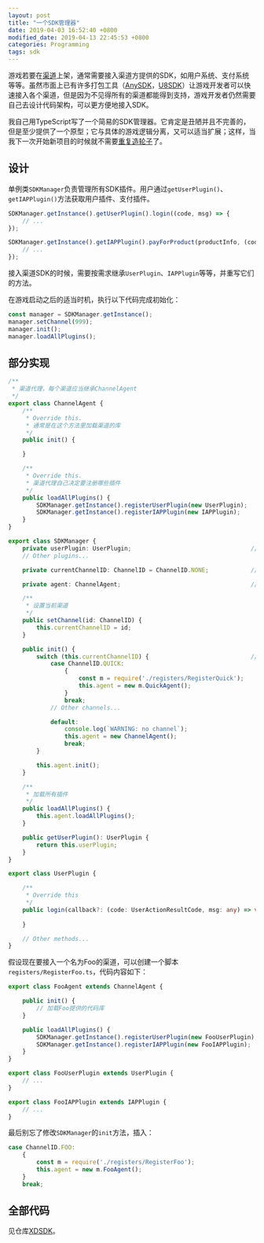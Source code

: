 ```yaml
---
layout: post
title: "一个SDK管理器"
date: 2019-04-03 16:52:40 +0800
modified_date: 2019-04-13 22:45:53 +0800
categories: Programming
tags: sdk
---
```


游戏若要在[渠道](http://gamerank.sfw.cn/)上架，通常需要接入渠道方提供的SDK，如用户系统、支付系统等等。虽然市面上已有许多打包工具（[AnySDK](http://www.anysdk.com/)，[U8SDK](http://www.6xsdk.com/)）让游戏开发者可以快速接入各个渠道，但是因为不见得所有的渠道都能得到支持，游戏开发者仍然需要自己去设计代码架构，可以更方便地接入SDK。

我自己用TypeScript写了一个简易的SDK管理器。它肯定是丑陋并且不完善的，但是至少提供了一个原型；它与具体的游戏逻辑分离，又可以适当扩展；这样，当我下一次开始新项目的时候就不需要[重复造轮子](https://zh.wikipedia.org/wiki/%E9%87%8D%E9%80%A0%E8%BD%AE%E5%AD%90)了。

## 设计

单例类`SDKManager`负责管理所有SDK插件。用户通过`getUserPlugin()`、`getIAPPlugin()`方法获取用户插件、支付插件。

```typescript
SDKManager.getInstance().getUserPlugin().login((code, msg) => {
    // ...
});

SDKManager.getInstance().getIAPPlugin().payForProduct(productInfo, (code, msg) => {
    // ...
});
```

接入渠道SDK的时候，需要按需求继承`UserPlugin`、`IAPPlugin`等等，并重写它们的方法。

在游戏启动之后的适当时机，执行以下代码完成初始化：

```typescript
const manager = SDKManager.getInstance();
manager.setChannel(999);
manager.init();
manager.loadAllPlugins();
```

## 部分实现

```typescript
/**
 * 渠道代理，每个渠道应当继承ChannelAgent
 */
export class ChannelAgent {
    /**
     * Override this.
     * 通常是在这个方法里加载渠道的库
     */
    public init() {

    }

    /**
     * Override this.
     * 渠道代理自己决定要注册哪些插件
     */
    public loadAllPlugins() {
        SDKManager.getInstance().registerUserPlugin(new UserPlugin);
        SDKManager.getInstance().registerIAPPlugin(new IAPPlugin);
    }
}

export class SDKManager {
    private userPlugin: UserPlugin;                                  // 用户插件
    // Other plugins...

    private currentChannelID: ChannelID = ChannelID.NONE;            // 当前渠道ID

    private agent: ChannelAgent;                                     // 渠道代理，每个渠道应当继承ChannelAgent

    /**
     * 设置当前渠道
     */
    public setChannel(id: ChannelID) {
        this.currentChannelID = id;
    }

    public init() {
        switch (this.currentChannelID) {                             // 根据当前渠道ID，选择加载对应的代理
            case ChannelID.QUICK: 
                {
                    const m = require('./registers/RegisterQuick');
                    this.agent = new m.QuickAgent();    
                }   
                break;
            // Other channels...

            default:
                console.log(`WARNING: no channel`);
                this.agent = new ChannelAgent();
                break;
        }

        this.agent.init();
    }

    /**
     * 加载所有插件
     */
    public loadAllPlugins() {
        this.agent.loadAllPlugins();
    }

    public getUserPlugin(): UserPlugin {
        return this.userPlugin;
    }
}

export class UserPlugin {

    /**
     * Override this
     */
    public login(callback?: (code: UserActionResultCode, msg: any) => void) {
        
    }

    // Other methods...
}
```

假设现在要接入一个名为Foo的渠道，可以创建一个脚本`registers/RegisterFoo.ts`，代码内容如下：

```typescript
export class FooAgent extends ChannelAgent {

    public init() {
        // 加载Foo提供的代码库
    }

    public loadAllPlugins() {
        SDKManager.getInstance().registerUserPlugin(new FooUserPlugin);
        SDKManager.getInstance().registerIAPPlugin(new FooIAPPlugin);
    }
}

export class FooUserPlugin extends UserPlugin {
    // ...
}

export class FooIAPPlugin extends IAPPlugin {
    // ...
}
```

最后别忘了修改`SDKManager`的`init`方法，插入：

```typescript
case ChannelID.FOO: 
    {
        const m = require('./registers/RegisterFoo');
        this.agent = new m.FooAgent();    
    }   
    break;
```

## 全部代码

见仓库[XDSDK](https://github.com/alxdhuang/XDSDK)。

